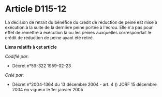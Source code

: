 # Article D115-12

La décision de retrait du bénéfice du crédit de réduction de peine est mise à exécution à la suite de la dernière peine
portée à l'écrou. Elle n'a pas pour effet de remettre à exécution la ou les peines auxquelles correspondait le crédit de
réduction de peine ayant été retiré.

**Liens relatifs à cet article**

_Codifié par_:

  - Décret n°59-322 1959-02-23

_Créé par_:

  - Décret n°2004-1364 du 13 décembre 2004 - art. 4 () JORF 15 décembre 2004 en vigueur le 1er janvier 2005
